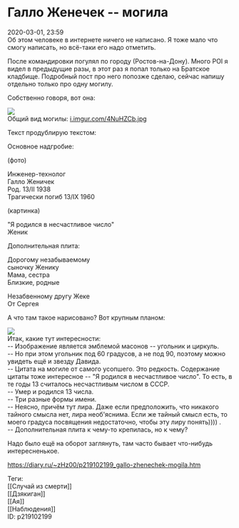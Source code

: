 Галло Женечек -- могила
========================

   
 2020-03-01, 23:59   
  Об этом человеке в интернете ничего не написано. Я тоже мало что смогу написать, но всё-таки его надо отметить.   
   
 После командировки погулял по городу (Ростов-на-Дону). Много POI я видел в предыдущие разы, в этот раз я попал только на Братское кладбище. Подробный пост про него попозже сделаю, сейчас напишу отдельно только про одну могилу.   
   
 Собственно говоря, вот она:   
   
   [![](https://i.imgur.com/F7RI67bl.jpg)](https://i.imgur.com/F7RI67b.jpg)     
  Общий вид могилы:  [i.imgur.com/4NuHZCb.jpg](https://i.imgur.com/4NuHZCb.jpg)     
   
 Текст продублирую текстом:   
   
 Основное надгробие:   
   
 (фото)   
   
 Инженер-технолог   
 Галло Женичек   
 Род. 13/II 1938   
 Трагически погиб 13/IX 1960   
   
 (картинка)   
   
 "Я родился в несчастливое число"   
 Женик   
   
 Дополнительная плита:   
   
 Дорогому незабываемому   
 сыночку Женику   
 Мама, сестра   
 Близкие, родные   
   
 Незабвенному другу Жеке   
 От Сергея   
   
   
 А что там такое нарисовано? Вот крупным планом:   
   
   [![](https://i.imgur.com/OooeoTrl.jpg)](https://i.imgur.com/OooeoTr.jpg)     
 Итак, какие тут интересности:   
 -- Изображение является эмблемой масонов -- угольник и циркуль.   
 -- Но при этом угольник под 60 градусов, а не под 90, поэтому можно увидеть ещё и звезду Давида.   
 -- Цитата на могиле от самого усопшего. Это редкость. Содержание цитаты тоже интересное -- "Я родился в несчастливое число". То есть, в те годы 13 считалось несчастливым числом в СССР.   
 -- Умер и родился 13 числа.   
 -- Три разные формы имени.   
 -- Неясно, причём тут лира. Даже если предположить, что никакого тайного смысла нет, лира необ'яснима. Если же тайный смысл есть, то моего градуса посвящения недостаточно, чтобы эту лиру понять)))) .   
 -- Дополнительная плита к чему-то крепилась, но к чему?   
   
 Надо было ещё на оборот заглянуть, там часто бывает что-нибудь интересненькое.   
    
 <https://diary.ru/~zHz00/p219102199_gallo-zhenechek-mogila.htm>   
   
 Теги:   
 [[Случай из смерти]]   
 [[Дзякиган]]   
 [[Ая]]   
 [[Наблюдения]]   
 ID: p219102199